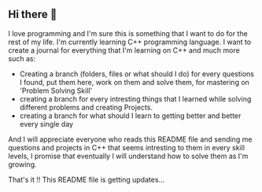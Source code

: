 ## Hi there 👋

I love programming and I'm sure this is something that I want to do for the rest of my life.
I'm currently learning C++ programming language.
I want to create a journal for everything that I'm learning on C++ and much more such as:
- Creating a branch (folders, files or what should I do) for every questions I found, put them here, work on them and solve them, for mastering on 'Problem Solving Skill'
- creating a branch for every intresting things that I learned while solving different problems and creating Projects.
- creating a branch for what should I learn to getting better and better every single day

And I will appreciate everyone who reads this README file and sending me questions and projects in C++ that seems intresting to them in every skill levels,
I promise that eventually I will understand how to solve them as I'm growing.

That's it !! This README file is getting updates...


<!--
**infinit3Logic/infinit3Logic** is a ✨ _special_ ✨ repository because its `README.md` (this file) appears on your GitHub profile.

Here are some ideas to get you started:

- 🔭 I’m currently working on ...
- 🌱 I’m currently learning ...
- 👯 I’m looking to collaborate on ...
- 🤔 I’m looking for help with ...
- 💬 Ask me about ...
- 📫 How to reach me: ...
- 😄 Pronouns: ...
- ⚡ Fun fact: ...
-->
